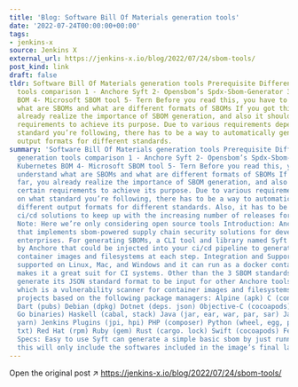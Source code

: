 ```yaml
---
title: 'Blog: Software Bill Of Materials generation tools'
date: '2022-07-24T00:00:00+00:00'
tags:
- jenkins-x
source: Jenkins X
external_url: https://jenkins-x.io/blog/2022/07/24/sbom-tools/
post_kind: link
draft: false
tldr: Software Bill Of Materials generation tools Prerequisite Different SBOM generation
  tools comparison 1 - Anchore Syft 2- Opensbom’s Spdx-Sbom-Generator 3- Kubernetes
  BOM 4- Microsoft SBOM tool 5- Tern Before you read this, you have to understand
  what are SBOMs and what are different formats of SBOMs If you got this far, you
  already realize the importance of SBOM generation, and also it should meet certain
  requirements to achieve its purpose. Due to various requirements depending on what
  standard you’re following, there has to be a way to automatically generate different
  output formats for different standards.
summary: 'Software Bill Of Materials generation tools Prerequisite Different SBOM
  generation tools comparison 1 - Anchore Syft 2- Opensbom’s Spdx-Sbom-Generator 3-
  Kubernetes BOM 4- Microsoft SBOM tool 5- Tern Before you read this, you have to
  understand what are SBOMs and what are different formats of SBOMs If you got this
  far, you already realize the importance of SBOM generation, and also it should meet
  certain requirements to achieve its purpose. Due to various requirements depending
  on what standard you’re following, there has to be a way to automatically generate
  different output formats for different standards. Also, it has to be suited for
  ci/cd solutions to keep up with the increasing number of releases for each organization.
  Note: Here we’re only considering open source tools Introduction: Anchore is a platform
  that implements sbom-powered supply chain security solutions for developers and
  enterprises. For generating SBOMs, a CLI tool and library named Syft was developed
  by Anchore that could be injected into your ci/cd pipeline to generate SBOMs from
  container images and filesystems at each step. Integration and Support: Syft is
  supported on Linux, Mac, and Windows and it can run as a docker container which
  makes it a great suit for CI systems. Other than the 3 SBOM standards, Syft can
  generate its JSON standard format to be input for other Anchore tools like Grype
  which is a vulnerability scanner for container images and filesystems. It supports
  projects based on the following package managers: Alpine (apk) C (conan) C++ (conan)
  Dart (pubs) Debian (dpkg) Dotnet (deps. json) Objective-C (cocoapods) Go (go. mod,
  Go binaries) Haskell (cabal, stack) Java (jar, ear, war, par, sar) JavaScript (npm,
  yarn) Jenkins Plugins (jpi, hpi) PHP (composer) Python (wheel, egg, poetry, requirements.
  txt) Red Hat (rpm) Ruby (gem) Rust (cargo. lock) Swift (cocoapods) Features and
  Specs: Easy to use Syft can generate a simple basic sbom by just running syft <image>
  this will only include the softwares included in the image’s final layer.'
---
```

Open the original post ↗ https://jenkins-x.io/blog/2022/07/24/sbom-tools/
